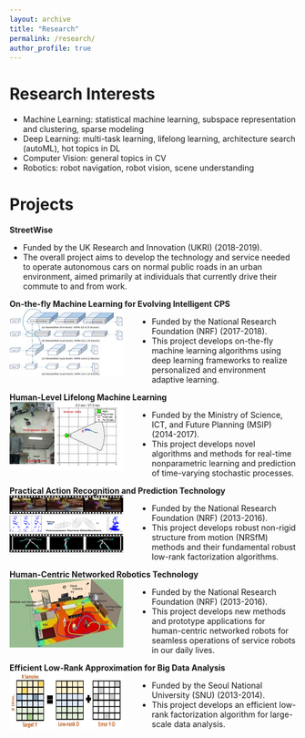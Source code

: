 ```yaml
---
layout: archive
title: "Research"
permalink: /research/
author_profile: true
---
```

Research Interests
=====
* Machine Learning: statistical machine learning, subspace representation and clustering, sparse modeling
* Deep Learning: multi-task learning, lifelong learning, architecture search (autoML), hot topics in DL
* Computer Vision: general topics in CV
* Robotics: robot navigation, robot vision, scene understanding

Projects
=====
**StreetWise**
   * Funded by the UK Research and Innovation (UKRI) (2018-2019).
   * The overall project aims to develop the technology and service needed to operate
   autonomous cars on normal public roads in an urban environment, aimed primarily
   at individuals that currently drive their commute to and from work.
  
  
**On-the-fly Machine Learning for Evolving Intelligent CPS**
<img src='/images/otf.jpeg' width="200" height="120" align="left" style="margin-right:50px"> 
   * Funded by the National Research Foundation (NRF) (2017-2018).
   * This project develops on-the-fly machine learning algorithms using deep learning
   frameworks to realize personalized and environment adaptive learning.
  
  
**Human-Level Lifelong Machine Learning** 
<img src='/images/ml.jpeg' width="200" height="120" align="left" style="margin-right:50px">
   * Funded by the Ministry of Science, ICT, and Future Planning (MSIP) (2014-2017).
   * This project develops novel algorithms and methods for real-time nonparametric
   learning and prediction of time-varying stochastic processes.
   
   
**Practical Action Recognition and Prediction Technology** 
<img src='/images/nrsfm.png' width="200" height="100" align="left" style="margin-right:50px">
   * Funded by the National Research Foundation (NRF) (2013-2016).
   * This project develops robust non-rigid structure from motion (NRSfM) methods and
   their fundamental robust low-rank factorization algorithms.
   
   
**Human-Centric Networked Robotics Technology** 
<img src='/images/human_centric.jpeg' width="200" height="120" align="left" style="margin-right:50px">
   * Funded by the National Research Foundation (NRF) (2013-2016).
   * This project develops new methods and prototype applications for human-centric
   networked robots for seamless operations of service robots in our daily lives.
   
   
**Efficient Low-Rank Approximation for Big Data Analysis** 
<img src='/images/tnnls.jpg' width="200" height="100" align="left" style="margin-right:50px">
   * Funded by the Seoul National University (SNU) (2013-2014).
   * This project develops an efficient low-rank factorization algorithm for large-scale
   data analysis.
  


